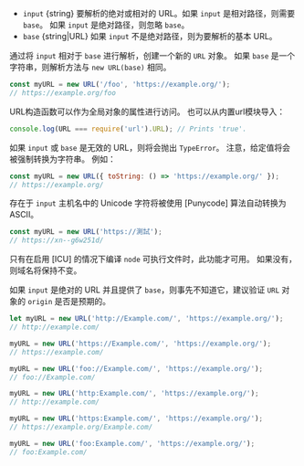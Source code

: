 
* `input` {string} 要解析的绝对或相对的 URL。如果 `input` 是相对路径，则需要 `base`。 如果 `input` 是绝对路径，则忽略 `base`。
* `base` {string|URL} 如果 `input` 不是绝对路径，则为要解析的基本 URL。

通过将 `input` 相对于 `base` 进行解析，创建一个新的 `URL` 对象。
如果 `base` 是一个字符串，则解析方法与 `new URL(base)` 相同。


```js
const myURL = new URL('/foo', 'https://example.org/');
// https://example.org/foo
```

URL构造函数可以作为全局对象的属性进行访问。
也可以从内置url模块导入：

```js
console.log(URL === require('url').URL); // Prints 'true'.
```

如果 `input` 或 `base` 是无效的 URL，则将会抛出 `TypeError`。
注意，给定值将会被强制转换为字符串。
例如：


```js
const myURL = new URL({ toString: () => 'https://example.org/' });
// https://example.org/
```

存在于 `input` 主机名中的 Unicode 字符将被使用 [Punycode] 算法自动转换为 ASCII。

```js
const myURL = new URL('https://測試');
// https://xn--g6w251d/
```

只有在启用 [ICU] 的情况下编译 `node` 可执行文件时，此功能才可用。 
如果没有，则域名将保持不变。

如果 `input` 是绝对的 URL 并且提供了 `base`，则事先不知道它，建议验证 `URL` 对象的 `origin` 是否是预期的。

```js
let myURL = new URL('http://Example.com/', 'https://example.org/');
// http://example.com/

myURL = new URL('https://Example.com/', 'https://example.org/');
// https://example.com/

myURL = new URL('foo://Example.com/', 'https://example.org/');
// foo://Example.com/

myURL = new URL('http:Example.com/', 'https://example.org/');
// http://example.com/

myURL = new URL('https:Example.com/', 'https://example.org/');
// https://example.org/Example.com/

myURL = new URL('foo:Example.com/', 'https://example.org/');
// foo:Example.com/
```

